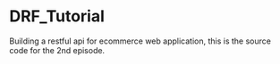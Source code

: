 # DRF_Tutorial
Building a restful api for ecommerce web application, this is the source code for the 2nd episode.
